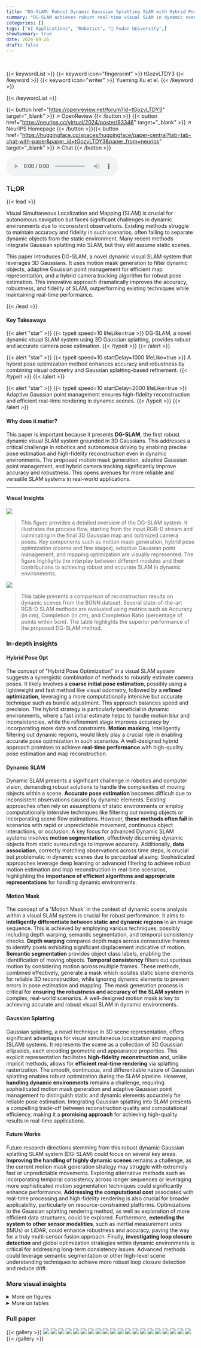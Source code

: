 ```yaml
---
title: "DG-SLAM: Robust Dynamic Gaussian Splatting SLAM with Hybrid Pose Optimization"
summary: "DG-SLAM achieves robust real-time visual SLAM in dynamic scenes using 3D Gaussian splatting and a novel hybrid pose optimization, significantly outperforming existing methods."
categories: []
tags: ["AI Applications", "Robotics", "🏢 Fudan University",]
showSummary: true
date: 2024-09-26
draft: false
---
```


<br>

{{< keywordList >}}
{{< keyword icon="fingerprint" >}} tGozvLTDY3 {{< /keyword >}}
{{< keyword icon="writer" >}} Yueming Xu et el. {{< /keyword >}}
 
{{< /keywordList >}}

{{< button href="https://openreview.net/forum?id=tGozvLTDY3" target="_blank" >}}
↗ OpenReview
{{< /button >}}
{{< button href="https://neurips.cc/virtual/2024/poster/93346" target="_blank" >}}
↗ NeurIPS Homepage
{{< /button >}}{{< button href="https://huggingface.co/spaces/huggingface/paper-central?tab=tab-chat-with-paper&paper_id=tGozvLTDY3&paper_from=neurips" target="_blank" >}}
↗ Chat
{{< /button >}}



<audio controls>
    <source src="https://ai-paper-reviewer.com/tGozvLTDY3/podcast.wav" type="audio/wav">
    Your browser does not support the audio element.
</audio>


### TL;DR


{{< lead >}}

Visual Simultaneous Localization and Mapping (SLAM) is crucial for autonomous navigation but faces significant challenges in dynamic environments due to inconsistent observations. Existing methods struggle to maintain accuracy and fidelity in such scenarios, often failing to separate dynamic objects from the static environment. Many recent methods integrate Gaussian splatting into SLAM, but they still assume static scenes. 

This paper introduces DG-SLAM, a novel dynamic visual SLAM system that leverages 3D Gaussians.  It uses motion mask generation to filter dynamic objects, adaptive Gaussian point management for efficient map representation, and a hybrid camera tracking algorithm for robust pose estimation. This innovative approach dramatically improves the accuracy, robustness, and fidelity of SLAM, outperforming existing techniques while maintaining real-time performance.

{{< /lead >}}


#### Key Takeaways

{{< alert "star" >}}
{{< typeit speed=10 lifeLike=true >}} DG-SLAM, a novel dynamic visual SLAM system using 3D Gaussian splatting, provides robust and accurate camera pose estimation. {{< /typeit >}}
{{< /alert >}}

{{< alert "star" >}}
{{< typeit speed=10 startDelay=1000 lifeLike=true >}} A hybrid pose optimization method enhances accuracy and robustness by combining visual odometry and Gaussian splatting-based refinement. {{< /typeit >}}
{{< /alert >}}

{{< alert "star" >}}
{{< typeit speed=10 startDelay=2000 lifeLike=true >}} Adaptive Gaussian point management ensures high-fidelity reconstruction and efficient real-time rendering in dynamic scenes. {{< /typeit >}}
{{< /alert >}}

#### Why does it matter?
This paper is important because it presents **DG-SLAM**, the first robust dynamic visual SLAM system grounded in 3D Gaussians. This addresses a critical challenge in robotics and autonomous driving by enabling precise pose estimation and high-fidelity reconstruction even in dynamic environments.  The proposed motion mask generation, adaptive Gaussian point management, and hybrid camera tracking significantly improve accuracy and robustness. This opens avenues for more reliable and versatile SLAM systems in real-world applications.

------
#### Visual Insights



![](https://ai-paper-reviewer.com/tGozvLTDY3/figures_2_1.jpg)

> This figure provides a detailed overview of the DG-SLAM system. It illustrates the process flow, starting from the input RGB-D stream and culminating in the final 3D Gaussian map and optimized camera poses. Key components such as motion mask generation, hybrid pose optimization (coarse and fine stages), adaptive Gaussian point management, and mapping optimization are visually represented.  The figure highlights the interplay between different modules and their contributions to achieving robust and accurate SLAM in dynamic environments.





![](https://ai-paper-reviewer.com/tGozvLTDY3/tables_6_1.jpg)

> This table presents a comparison of reconstruction results on dynamic scenes from the BONN dataset.  Several state-of-the-art RGB-D SLAM methods are evaluated using metrics such as Accuracy (in cm), Completion (in cm), and Completion Ratio (percentage of points within 5cm). The table highlights the superior performance of the proposed DG-SLAM method.





### In-depth insights


#### Hybrid Pose Opt
The concept of "Hybrid Pose Optimization" in a visual SLAM system suggests a synergistic combination of methods to robustly estimate camera poses.  It likely involves a **coarse initial pose estimation**, possibly using a lightweight and fast method like visual odometry, followed by a **refined optimization**, leveraging a more computationally intensive but accurate technique such as bundle adjustment. This approach balances speed and precision. The hybrid strategy is particularly beneficial in dynamic environments, where a fast initial estimate helps to handle motion blur and inconsistencies, while the refinement stage improves accuracy by incorporating more data and constraints.  **Motion masking**, intelligently filtering out dynamic regions, would likely play a crucial role in enabling accurate pose optimization in such scenarios. A well-designed hybrid approach promises to achieve **real-time performance** with high-quality pose estimation and map reconstruction.

#### Dynamic SLAM
Dynamic SLAM presents a significant challenge in robotics and computer vision, demanding robust solutions to handle the complexities of moving objects within a scene.  **Accurate pose estimation** becomes difficult due to inconsistent observations caused by dynamic elements.  Existing approaches often rely on assumptions of static environments or employ computationally intensive techniques like filtering out moving objects or incorporating scene flow estimations.  However, **these methods often fail** in scenarios with rapid or unpredictable movement, continuous object interactions, or occlusion.  A key focus for advanced Dynamic SLAM systems involves **motion segmentation**, effectively discerning dynamic objects from static surroundings to improve accuracy.  Additionally, **data association**, correctly matching observations across time steps, is crucial but problematic in dynamic scenes due to perceptual aliasing.  Sophisticated approaches leverage deep learning or advanced filtering to achieve robust motion estimation and map reconstruction in real-time scenarios, highlighting the **importance of efficient algorithms and appropriate representations** for handling dynamic environments.

#### Motion Mask
The concept of a 'Motion Mask' in the context of dynamic scene analysis within a visual SLAM system is crucial for robust performance.  It aims to **intelligently differentiate between static and dynamic regions** in an image sequence.  This is achieved by employing various techniques, possibly including depth warping, semantic segmentation, and temporal consistency checks. **Depth warping** compares depth maps across consecutive frames to identify pixels exhibiting significant displacement indicative of motion. **Semantic segmentation** provides object class labels, enabling the identification of moving objects. **Temporal consistency** filters out spurious motion by considering motion across multiple frames. These methods, combined effectively, generate a mask which isolates static scene elements for reliable 3D reconstruction, while ignoring dynamic elements to prevent errors in pose estimation and mapping. The mask generation process is critical for **ensuring the robustness and accuracy of the SLAM system** in complex, real-world scenarios.  A well-designed motion mask is key to achieving accurate and robust visual SLAM in dynamic environments.

#### Gaussian Splatting
Gaussian splatting, a novel technique in 3D scene representation, offers significant advantages for visual simultaneous localization and mapping (SLAM) systems.  It represents the scene as a collection of 3D Gaussian ellipsoids, each encoding geometric and appearance properties. This explicit representation facilitates **high-fidelity reconstruction** and, unlike implicit methods, allows for **efficient real-time rendering** via splatting rasterization.  The smooth, continuous, and differentiable nature of Gaussian splatting enables robust optimization during the SLAM pipeline.  However, **handling dynamic environments** remains a challenge, requiring sophisticated motion mask generation and adaptive Gaussian point management to distinguish static and dynamic elements accurately for reliable pose estimation.  Integrating Gaussian splatting into SLAM presents a compelling trade-off between reconstruction quality and computational efficiency, making it a **promising approach** for achieving high-quality results in real-time applications.

#### Future Works
Future research directions stemming from this robust dynamic Gaussian splatting SLAM system (DG-SLAM) could focus on several key areas. **Improving the handling of highly dynamic scenes** remains a challenge, as the current motion mask generation strategy may struggle with extremely fast or unpredictable movements.  Exploring alternative methods such as incorporating temporal consistency across longer sequences or leveraging more sophisticated motion segmentation techniques could significantly enhance performance.  **Addressing the computational cost** associated with real-time processing and high-fidelity rendering is also crucial for broader applicability, particularly on resource-constrained platforms. Optimizations to the Gaussian splatting rendering method, as well as exploration of more efficient data structures, could be explored.  Furthermore, **extending the system to other sensor modalities**, such as inertial measurement units (IMUs) or LiDAR, could enhance robustness and accuracy, paving the way for a truly multi-sensor fusion approach.  Finally, **investigating loop closure detection** and global optimization strategies within dynamic environments is critical for addressing long-term consistency issues.  Advanced methods could leverage semantic segmentation or other high-level scene understanding techniques to achieve more robust loop closure detection and reduce drift.


### More visual insights

<details>
<summary>More on figures
</summary>


![](https://ai-paper-reviewer.com/tGozvLTDY3/figures_5_1.jpg)

> This figure shows the qualitative results of the motion mask generation process.  It displays two rows, each depicting a different scene from the dataset. Each row has five columns: Input RGB, Input Depth, DepWarp Mask, Semantic Mask, and Final Mask.  The input RGB and depth images show the raw data. The DepWarp Mask highlights regions identified as moving based on depth differences between frames. The Semantic Mask shows the segmentation of moving objects from the input image. Finally, the Final Mask combines the depth and semantic masks, providing a more accurate representation of the moving parts of the scene. The fusion of depth information and semantic segmentation refines the mask to accurately identify and separate dynamic objects, improving the accuracy of the motion mask. This is crucial for robust pose estimation in dynamic environments.


![](https://ai-paper-reviewer.com/tGozvLTDY3/figures_6_1.jpg)

> This figure compares the visual results of several state-of-the-art visual SLAM systems on the TUM and BONN datasets. It showcases the rendering quality of each system when dealing with dynamic scenes containing moving objects. The results highlight DG-SLAM's ability to produce more accurate and detailed 3D reconstructions by effectively filtering out dynamic objects. This leads to clearer and more visually appealing reconstructions compared to the other methods.


</details>




<details>
<summary>More on tables
</summary>


![](https://ai-paper-reviewer.com/tGozvLTDY3/tables_7_1.jpg)
> This table presents the camera tracking results of different SLAM methods on TUM dataset sequences with varying levels of dynamic content. The metric used is Absolute Trajectory Error (ATE) in centimeters.  The table highlights the performance differences among various approaches, particularly in handling dynamic scenes,  by comparing ATE values and indicating tracking failures with 'X' and missing results with '-'.  NICE-SLAM's reproduced version is marked with *. 

![](https://ai-paper-reviewer.com/tGozvLTDY3/tables_7_2.jpg)
> This table presents the camera tracking results on several dynamic sequences from the BONN dataset. It compares the proposed DG-SLAM method against other state-of-the-art methods, including ORB-SLAM3, ReFusion, iMAP, NICE-SLAM, Vox-Fusion, Co-SLAM, ESLAM, Rodyn-SLAM, SplaTAM, GS-SLAM, and DROID-VO.  The metric used is Absolute Trajectory Error (ATE) in centimeters.  '*' indicates results reproduced from the NICE-SLAM paper. 'X' signifies tracking failures. The average ATE across different sequences is also provided for each method.

![](https://ai-paper-reviewer.com/tGozvLTDY3/tables_8_1.jpg)
> This table presents the results of camera tracking experiments conducted on the ScanNet dataset.  The metric used to evaluate the performance is Absolute Trajectory Error (ATE), measured in centimeters. The table shows the ATE for different sequences (00, 59, 106, 169, 181, 207) within the ScanNet dataset, and also provides an average ATE across all sequences.  This allows for a comparison of the proposed DG-SLAM method against several other state-of-the-art SLAM techniques.

![](https://ai-paper-reviewer.com/tGozvLTDY3/tables_8_2.jpg)
> This table compares the number of iterations used for tracking and mapping by various SLAM methods on the TUM dataset.  It shows that DG-SLAM uses significantly fewer iterations than most other methods, suggesting higher efficiency.

![](https://ai-paper-reviewer.com/tGozvLTDY3/tables_9_1.jpg)
> This table presents the results of an ablation study conducted on the BONN dataset to evaluate the impact of different components of the proposed DG-SLAM system on the Absolute Trajectory Error (ATE) and its standard deviation (STD).  The rows show the performance when removing key aspects of the system (adaptive point adding, adaptive point pruning, depth warping, semantic segmentation, and fine camera tracking).  The final row shows the performance of the complete DG-SLAM system, highlighting the individual contributions of each component.

![](https://ai-paper-reviewer.com/tGozvLTDY3/tables_9_2.jpg)
> This table compares the average run time of different SLAM systems on the TUM f3/w_s sequence. The run time is divided into tracking and mapping time, and the average run time is also shown.  The results show that DG-SLAM achieves faster tracking time than other methods, but has a slower mapping time.

</details>




### Full paper

{{< gallery >}}
<img src="https://ai-paper-reviewer.com/tGozvLTDY3/1.png" class="grid-w50 md:grid-w33 xl:grid-w25" />
<img src="https://ai-paper-reviewer.com/tGozvLTDY3/2.png" class="grid-w50 md:grid-w33 xl:grid-w25" />
<img src="https://ai-paper-reviewer.com/tGozvLTDY3/3.png" class="grid-w50 md:grid-w33 xl:grid-w25" />
<img src="https://ai-paper-reviewer.com/tGozvLTDY3/4.png" class="grid-w50 md:grid-w33 xl:grid-w25" />
<img src="https://ai-paper-reviewer.com/tGozvLTDY3/5.png" class="grid-w50 md:grid-w33 xl:grid-w25" />
<img src="https://ai-paper-reviewer.com/tGozvLTDY3/6.png" class="grid-w50 md:grid-w33 xl:grid-w25" />
<img src="https://ai-paper-reviewer.com/tGozvLTDY3/7.png" class="grid-w50 md:grid-w33 xl:grid-w25" />
<img src="https://ai-paper-reviewer.com/tGozvLTDY3/8.png" class="grid-w50 md:grid-w33 xl:grid-w25" />
<img src="https://ai-paper-reviewer.com/tGozvLTDY3/9.png" class="grid-w50 md:grid-w33 xl:grid-w25" />
<img src="https://ai-paper-reviewer.com/tGozvLTDY3/10.png" class="grid-w50 md:grid-w33 xl:grid-w25" />
<img src="https://ai-paper-reviewer.com/tGozvLTDY3/11.png" class="grid-w50 md:grid-w33 xl:grid-w25" />
<img src="https://ai-paper-reviewer.com/tGozvLTDY3/12.png" class="grid-w50 md:grid-w33 xl:grid-w25" />
<img src="https://ai-paper-reviewer.com/tGozvLTDY3/13.png" class="grid-w50 md:grid-w33 xl:grid-w25" />
<img src="https://ai-paper-reviewer.com/tGozvLTDY3/14.png" class="grid-w50 md:grid-w33 xl:grid-w25" />
<img src="https://ai-paper-reviewer.com/tGozvLTDY3/15.png" class="grid-w50 md:grid-w33 xl:grid-w25" />
<img src="https://ai-paper-reviewer.com/tGozvLTDY3/16.png" class="grid-w50 md:grid-w33 xl:grid-w25" />
<img src="https://ai-paper-reviewer.com/tGozvLTDY3/17.png" class="grid-w50 md:grid-w33 xl:grid-w25" />
<img src="https://ai-paper-reviewer.com/tGozvLTDY3/18.png" class="grid-w50 md:grid-w33 xl:grid-w25" />
<img src="https://ai-paper-reviewer.com/tGozvLTDY3/19.png" class="grid-w50 md:grid-w33 xl:grid-w25" />
<img src="https://ai-paper-reviewer.com/tGozvLTDY3/20.png" class="grid-w50 md:grid-w33 xl:grid-w25" />
{{< /gallery >}}